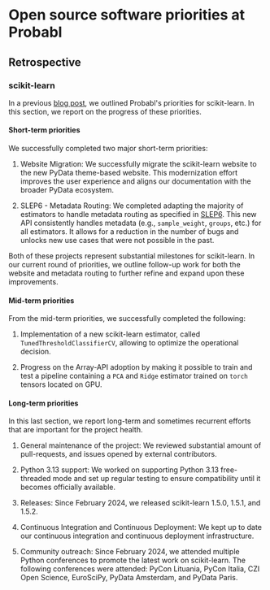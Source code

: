 # Open source software priorities at Probabl

## Retrospective

### scikit-learn

In a previous [blog
post](https://papers.probabl.ai/scikit-learns-priorities-at-probabl), we outlined
Probabl's priorities for scikit-learn. In this section, we report on the progress of
these priorities.

#### Short-term priorities

We successfully completed two major short-term priorities:

1. Website Migration: We successfully migrate the scikit-learn website to the new
   PyData theme-based website. This modernization effort improves the user
   experience and aligns our documentation with the broader PyData ecosystem.

2. SLEP6 - Metadata Routing: We completed adapting the majority of estimators to handle
   metadata routing as specified in
   [SLEP6](https://scikit-learn-enhancement-proposals.readthedocs.io/en/latest/slep006/proposal.html).
   This new API consistently handles metadata (e.g., `sample_weight`, `groups`, etc.)
   for all estimators. It allows for a reduction in the number of bugs and unlocks new
   use cases that were not possible in the past.

Both of these projects represent substantial milestones for scikit-learn. In our current
round of priorities, we outline follow-up work for both the website and metadata
routing to further refine and expand upon these improvements.

#### Mid-term priorities

From the mid-term priorities, we successfully completed the following:

1. Implementation of a new scikit-learn estimator, called `TunedThresholdClassifierCV`,
   allowing to optimize the operational decision.

2. Progress on the Array-API adoption by making it possible to train and test a pipeline
   containing a `PCA` and `Ridge` estimator trained on `torch` tensors located on GPU.

#### Long-term priorities

In this last section, we report long-term and sometimes recurrent efforts that are
important for the project health.

1. General maintenance of the project: We reviewed substantial amount of pull-requests,
   and issues opened by external contributors.

2. Python 3.13 support: We worked on supporting Python 3.13 free-threaded mode and set
   up regular testing to ensure compatibility until it becomes officially available.

3. Releases: Since February 2024, we released scikit-learn 1.5.0, 1.5.1, and 1.5.2.

4. Continuous Integration and Continuous Deployment: We kept up to date our continuous
   integration and continuous deployment infrastructure.

5. Community outreach: Since February 2024, we attended multiple Python conferences
   to promote the latest work on scikit-learn. The following conferences were attended:
   PyCon Lituania, PyCon Italia, CZI Open Science, EuroSciPy, PyData Amsterdam, and
   PyData Paris.


